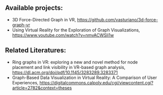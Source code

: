 
## Available projects:
- 3D Force-Directed Graph in VR, https://github.com/vasturiano/3d-force-graph-vr 
- Using Virtual Reality for the Exploration of Graph Visualizations, https://www.youtube.com/watch?v=nmvACWSli1w

## Related Literatures:
- Ring graphs in VR: exploring a new and novel method for node placement and link visibility in VR-based graph analysis, https://dl.acm.org/doi/pdf/10.1145/3283289.3283371
- Graph-Based Data Visualization in Virtual Reality: A Comparison of User Experiences, https://digitalcommons.calpoly.edu/cgi/viewcontent.cgi?article=2782&context=theses
